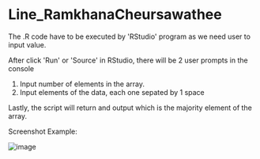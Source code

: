 # Line_RamkhanaCheursawathee

The .R code have to be executed by 'RStudio' program as we need user to input value.

After click 'Run' or 'Source' in RStudio, there will be 2 user prompts in the console
1) Input number of elements in the array.
2) Input elements of the data, each one sepated by 1 space

Lastly, the script will return and output which is the majority element of the array.

Screenshot Example:

![image](https://user-images.githubusercontent.com/83873514/117560994-e1965c80-b0bc-11eb-8e94-481685d4d1a9.png)
